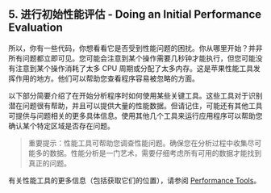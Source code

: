 ## 5. 进行初始性能评估 - Doing an Initial Performance Evaluation

所以，你有一些代码，你想看看它是否受到性能问题的困扰。你从哪里开始？并非所有问题都立即可见。您可能会注意到某个操作需要几秒钟才能执行，但您可能没有注意到某个操作消耗了太多 CPU 周期或分配了太多内存。这是苹果性能工具发挥作用的地方。他们可以帮助您查看程序容易被忽略的方面。

以下部分简要介绍了在开始分析程序时如何使用某些关键工具。这些工具对于识别潜在问题很有帮助，并且可以提供大量的性能数据。但请记住，可能还有其他工具可提供与问题相关的更多具体信息。使用其他几个工具来运行应用程序可以帮助您确认某个特定区域是否存在问题。

> 重要提示：性能工具可帮助您调查性能问题。确保您在分析过程中收集尽可能多的数据。性能分析是一门艺术，需要仔细考虑所有可用的数据才能找到真正的问题。

有关性能工具的更多信息（包括获取它们的位置），请参阅 [Performance Tools](https://developer.apple.com/library/content/documentation/Performance/Conceptual/PerformanceOverview/PerformanceTools/PerformanceTools.html#//apple_ref/doc/uid/TP40001410-CH205-BCIIHAAJ)。